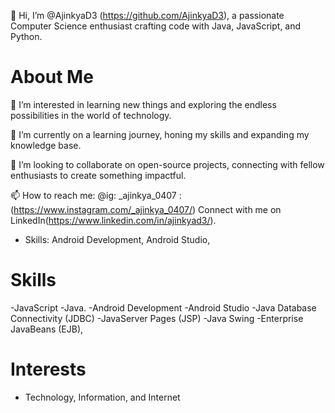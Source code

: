 👋 Hi, I’m @AjinkyaD3 (https://github.com/AjinkyaD3), a passionate Computer Science enthusiast crafting code with Java, JavaScript, and Python.

# About Me

👀 I’m interested in learning new things and exploring the endless possibilities in the world of technology.

🌱 I’m currently on a learning journey, honing my skills and expanding my knowledge base.

💞️ I’m looking to collaborate on open-source projects, connecting with fellow enthusiasts to create something impactful.

📫 How to reach me: @ig: _ajinkya_0407 :(https://www.instagram.com/_ajinkya_0407/)
 Connect with me on LinkedIn(https://www.linkedin.com/in/ajinkyad3/).
 

- Skills: Android Development, Android Studio, 


# Skills
-JavaScript
-Java.
-Android Development
-Android Studio
-Java Database Connectivity (JDBC)
-JavaServer Pages (JSP)
-Java Swing
-Enterprise JavaBeans (EJB), 


# Interests

- Technology, Information, and Internet
